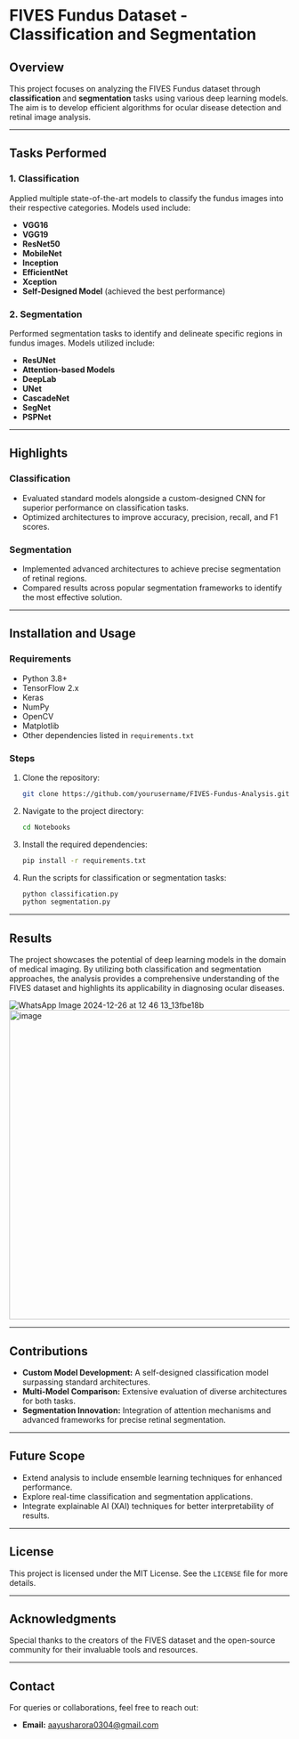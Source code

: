 # FIVES Fundus Dataset - Classification and Segmentation

## Overview
This project focuses on analyzing the FIVES Fundus dataset through **classification** and **segmentation** tasks using various deep learning models. The aim is to develop efficient algorithms for ocular disease detection and retinal image analysis.

---

## Tasks Performed

### 1. **Classification**
Applied multiple state-of-the-art models to classify the fundus images into their respective categories. Models used include:

- **VGG16**
- **VGG19**
- **ResNet50**
- **MobileNet**
- **Inception**
- **EfficientNet**
- **Xception**
- **Self-Designed Model** (achieved the best performance)

### 2. **Segmentation**
Performed segmentation tasks to identify and delineate specific regions in fundus images. Models utilized include:

- **ResUNet**
- **Attention-based Models**
- **DeepLab**
- **UNet**
- **CascadeNet**
- **SegNet**
- **PSPNet**

---

## Highlights

### Classification
- Evaluated standard models alongside a custom-designed CNN for superior performance on classification tasks.
- Optimized architectures to improve accuracy, precision, recall, and F1 scores.

### Segmentation
- Implemented advanced architectures to achieve precise segmentation of retinal regions.
- Compared results across popular segmentation frameworks to identify the most effective solution.

---

## Installation and Usage

### Requirements
- Python 3.8+
- TensorFlow 2.x
- Keras
- NumPy
- OpenCV
- Matplotlib
- Other dependencies listed in `requirements.txt`

### Steps
1. Clone the repository:
   ```bash
   git clone https://github.com/yourusername/FIVES-Fundus-Analysis.git
   ```
2. Navigate to the project directory:
   ```bash
   cd Notebooks
   ```
3. Install the required dependencies:
   ```bash
   pip install -r requirements.txt
   ```
4. Run the scripts for classification or segmentation tasks:
   ```bash
   python classification.py
   python segmentation.py
   ```

---

## Results
The project showcases the potential of deep learning models in the domain of medical imaging. By utilizing both classification and segmentation approaches, the analysis provides a comprehensive understanding of the FIVES dataset and highlights its applicability in diagnosing ocular diseases.

![WhatsApp Image 2024-12-26 at 12 46 13_13fbe18b](https://github.com/user-attachments/assets/1c0ca5ea-8b73-484a-b2b8-014ae153bcb9)
<img width="556" alt="image" src="https://github.com/user-attachments/assets/a9bd8ad8-cb4f-4ef0-9dc3-6256770ea86b" />

---

## Contributions
- **Custom Model Development:** A self-designed classification model surpassing standard architectures.
- **Multi-Model Comparison:** Extensive evaluation of diverse architectures for both tasks.
- **Segmentation Innovation:** Integration of attention mechanisms and advanced frameworks for precise retinal segmentation.

---

## Future Scope
- Extend analysis to include ensemble learning techniques for enhanced performance.
- Explore real-time classification and segmentation applications.
- Integrate explainable AI (XAI) techniques for better interpretability of results.

---

## License
This project is licensed under the MIT License. See the `LICENSE` file for more details.

---

## Acknowledgments
Special thanks to the creators of the FIVES dataset and the open-source community for their invaluable tools and resources.

---

## Contact
For queries or collaborations, feel free to reach out:
- **Email:** aayusharora0304@gmail.com
